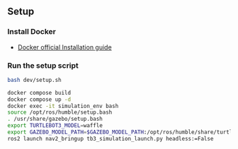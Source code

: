 ## Setup

### Install Docker
  - [Docker official Installation guide](https://docs.docker.com/engine/install/)

### Run the setup script

```bash
bash dev/setup.sh
```

```bash
docker compose build
docker compose up -d
docker exec -it simulation_env bash
source /opt/ros/humble/setup.bash
. /usr/share/gazebo/setup.bash
export TURTLEBOT3_MODEL=waffle
export GAZEBO_MODEL_PATH=$GAZEBO_MODEL_PATH:/opt/ros/humble/share/turtlebot3_gazebo/models
ros2 launch nav2_bringup tb3_simulation_launch.py headless:=False
```
